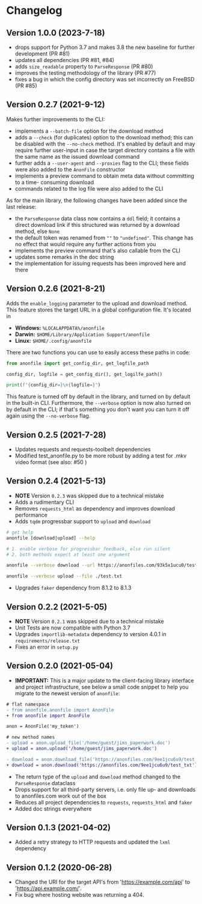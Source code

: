 # Changelog

## Version 1.0.0 (2023-7-18)

- drops support for Python 3.7 and makes 3.8 the new baseline for further development (PR #81)
- updates all dependencies (PR #81, #84)
- adds `size_readable` property to `ParseResponse` (PR #80)
- improves the testing methodology of the library (PR #77)
- fixes a bug in which the config directory was set incorrectly on FreeBSD (PR #85)

## Version 0.2.7 (2021-9-12)

Makes further improvements to the CLI:

- implements a `--batch-file` option for the download method
- adds a `--check` (for duplicates) option to the download method; this can be disabled
  with the `--no-check` method. It's enabled by default and may require further
  user-input in case the target directory contains a file with the same name as
  the issued download command
- further adds a `--user-agent` and `--proxies` flag to the CLI; these fields were also
  added to the `AnonFile` constructor
- implements a preview command to obtain meta data without committing to a time-
  consuming download
- commands related to the log file were also added to the CLI

As for the main library, the following changes have been added since the last release:

- the `ParseResponse` data class now contains a `ddl` field; it contains a direct
  download link if this structured was returned by a download method, else `None`
- the default token was renamed from `""` to `"undefined"`. This change has no effect
  that would require any further actions from you
- implements the preview command that's also callable from the CLI
- updates some remarks in the doc string
- the implementation for issuing requests has been improved here and there

## Version 0.2.6 (2021-8-21)

Adds the `enable_logging` parameter to the upload and download method. This feature
stores the target URL in a global configuration file. It's located in

- **Windows:** `%LOCALAPPDATA%/anonfile`
- **Darwin:** `$HOME/Library/Application Support/anonfile`
- **Linux:** `$HOME/.config/anonfile`

There are two functions you can use to easily access these paths in code:

```python
from anonfile import get_config_dir, get_logfile_path

config_dir, logfile = get_config_dir(), get_logilfe_path()

print(f"{config_dir=}\n{logfile=}")
```

This feature is turned off by default in the library, and turned on by default
in the built-in CLI. Furthermore, the `--verbose` option is now also turned on by
default in the CLI; if that's something you don't want you can turn it off again
using the `--no-verbose` flag.

## Version 0.2.5 (2021-7-28)

- Updates requests and requests-toolbelt dependencies
- Modified test_anonfile.py to be more robust by adding a test for .mkv video format (see also: #50 )

## Version 0.2.4 (2021-5-13)

- **NOTE** Version `0.2.3` was skipped due to a technical mistake
- Adds a rudimentary CLI
- Removes `requests_html` as dependency and improves download performance
- Adds `tqdm` progressbar support to `upload` and `download`

```bash
# get help
anonfile [download|upload] --help

# 1. enable verbose for progressbar feedback, else run silent
# 2. both methods expect at least one argument

anonfile --verbose download --url https://anonfiles.com/93k5x1ucu0/test_txt

anonfile --verbose upload --file ./test.txt
```

- Upgrades `faker` dependency from 8.1.2 to 8.1.3

## Version 0.2.2 (2021-5-05)

- **NOTE** Version `0.2.1` was skipped due to a technical mistake
- Unit Tests are now compatible with Python 3.7
- Upgrades `importlib-metadata` dependency to version 4.0.1 in `requirements/release.txt`
- Fixes an error in `setup.py`

## Version 0.2.0 (2021-05-04)

- **IMPORTANT:** This is a major update to the client-facing library interface
  and project infrastructure, see below a small code snippet to help you migrate
  to the newest version of `anonfile`:

```diff
# flat namespace
- from anonfile.anonfile import AnonFile
+ from anonfile import AnonFile

anon = AnonFile('my_token')

# new method names
- upload = anon.upload_file('/home/guest/jims_paperwork.doc')
+ upload = anon.upload('/home/guest/jims_paperwork.doc')

- download = anon.download_file('https://anonfiles.com/9ee1jcu6u9/test_txt')
+ download = anon.download('https://anonfiles.com/9ee1jcu6u9/test_txt')
```

- The return type of the `upload` and `download` method changed to the `ParseResponse`
  dataclass
- Drops support for all third-party servers, i.e. only file up- and downloads to
  anonfiles.com work out of the box
- Reduces all project dependencies to `requests`, `requests_html` and `faker`
- Added doc strings everywhere

## Version 0.1.3 (2021-04-02)

- Added a retry strategy to HTTP requests and updated the `lxml` dependency

## Version 0.1.2 (2020-06-28)

- Changed the URI for the target API's from 'https://example.com/api' to 'https://api.example.com/'.
- Fix bug where hosting website was returning a 404.
